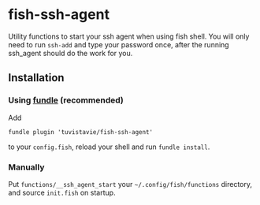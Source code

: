# fish-ssh-agent

Utility functions to start your ssh agent when using fish shell.
You will only need to run `ssh-add` and type your password once,
after the running ssh_agent should do the work for you.

## Installation

### Using [fundle](https://github.com/tuvistavie/fundle) (recommended)

Add

```
fundle plugin 'tuvistavie/fish-ssh-agent'
```

to your `config.fish`, reload your shell and run `fundle install`.

### Manually

Put `functions/__ssh_agent_start` your `~/.config/fish/functions` directory,
and source `init.fish` on startup.
